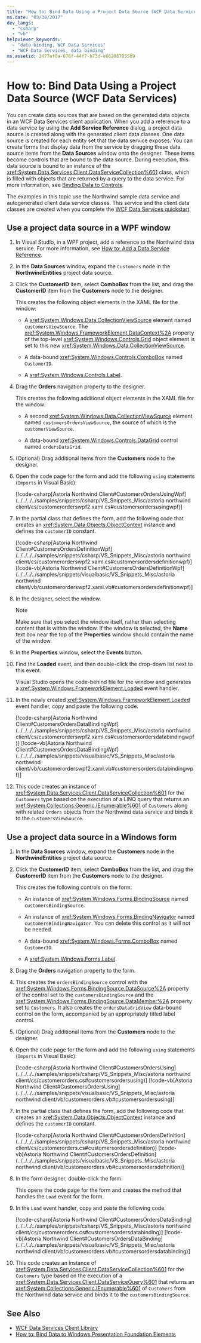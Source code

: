 ```yaml
---
title: "How to: Bind Data Using a Project Data Source (WCF Data Services)"
ms.date: "03/30/2017"
dev_langs:
  - "csharp"
  - "vb"
helpviewer_keywords:
  - "data binding, WCF Data Services"
  - "WCF Data Services, data binding"
ms.assetid: 2477af0a-676f-44f7-b73d-e66208785509
---
```

# How to: Bind Data Using a Project Data Source (WCF Data Services)

You can create data sources that are based on the generated data objects in an WCF Data Services client application. When you add a reference to a data service by using the **Add Service Reference** dialog, a project data source is created along with the generated client data classes. One data source is created for each entity set that the data service exposes. You can create forms that display data from the service by dragging these data source items from the **Data Sources** window onto the designer. These items become controls that are bound to the data source. During execution, this data source is bound to an instance of the <xref:System.Data.Services.Client.DataServiceCollection%601> class, which is filled with objects that are returned by a query to the data service. For more information, see [Binding Data to Controls](../../../../docs/framework/data/wcf/binding-data-to-controls-wcf-data-services.md).

 The examples in this topic use the Northwind sample data service and autogenerated client data service classes. This service and the client data classes are created when you complete the [WCF Data Services quickstart](../../../../docs/framework/data/wcf/quickstart-wcf-data-services.md).

## Use a project data source in a WPF window

1.  In Visual Studio, in a WPF project, add a reference to the Northwind data service. For more information, see [How to: Add a Data Service Reference](../../../../docs/framework/data/wcf/how-to-add-a-data-service-reference-wcf-data-services.md).

2.  In the **Data Sources** window, expand the `Customers` node in the **NorthwindEntities** project data source.

3.  Click the **CustomerID** item, select **ComboBox** from the list, and drag the **CustomerID** item from the **Customers** node to the designer.

     This creates the following object elements in the XAML file for the window:

    -   A <xref:System.Windows.Data.CollectionViewSource> element named `customersViewSource`. The <xref:System.Windows.FrameworkElement.DataContext%2A> property of the top-level <xref:System.Windows.Controls.Grid> object element is set to this new <xref:System.Windows.Data.CollectionViewSource>.

    -   A data-bound <xref:System.Windows.Controls.ComboBox> named `CustomerID`.

    -   A <xref:System.Windows.Controls.Label>.

4.  Drag the **Orders** navigation property to the designer.

     This creates the following additional object elements in the XAML file for the window:

    -   A second <xref:System.Windows.Data.CollectionViewSource> element named `customersOrdersViewSource`, the source of which is the `customerViewSource`.

    -   A data-bound <xref:System.Windows.Controls.DataGrid> control named `ordersDataGrid`.

5.  (Optional) Drag additional items from the **Customers** node to the designer.

6.  Open the code page for the form and add the following `using` statements (`Imports` in Visual Basic):

     [!code-csharp[Astoria Northwind Client#CustomersOrdersUsingWpf](../../../../samples/snippets/csharp/VS_Snippets_Misc/astoria northwind client/cs/customerorderswpf2.xaml.cs#customersordersusingwpf)]

7.  In the partial class that defines the form, add the following code that creates an <xref:System.Data.Objects.ObjectContext> instance and defines the `customerID` constant.

     [!code-csharp[Astoria Northwind Client#CustomersOrdersDefinitionWpf](../../../../samples/snippets/csharp/VS_Snippets_Misc/astoria northwind client/cs/customerorderswpf2.xaml.cs#customersordersdefinitionwpf)]
     [!code-vb[Astoria Northwind Client#CustomersOrdersDefinitionWpf](../../../../samples/snippets/visualbasic/VS_Snippets_Misc/astoria northwind client/vb/customerorderswpf2.xaml.vb#customersordersdefinitionwpf)]

8.  In the designer, select the window.

    > [!NOTE]
    > Make sure that you select the window itself, rather than selecting content that is within the window. If the window is selected, the **Name** text box near the top of the **Properties** window should contain the name of the window.

9. In the **Properties** window, select the **Events** button.

10. Find the **Loaded** event, and then double-click the drop-down list next to this event.

     Visual Studio opens the code-behind file for the window and generates a <xref:System.Windows.FrameworkElement.Loaded> event handler.

11. In the newly created <xref:System.Windows.FrameworkElement.Loaded> event handler, copy and paste the following code.

     [!code-csharp[Astoria Northwind Client#CustomersOrdersDataBindingWpf](../../../../samples/snippets/csharp/VS_Snippets_Misc/astoria northwind client/cs/customerorderswpf2.xaml.cs#customersordersdatabindingwpf)]
     [!code-vb[Astoria Northwind Client#CustomersOrdersDataBindingWpf](../../../../samples/snippets/visualbasic/VS_Snippets_Misc/astoria northwind client/vb/customerorderswpf2.xaml.vb#customersordersdatabindingwpf)]

12. This code creates an instance of <xref:System.Data.Services.Client.DataServiceCollection%601> for the `Customers` type based on the execution of a LINQ query that returns an <xref:System.Collections.Generic.IEnumerable%601> of `Customers` along with related `Orders` objects from the Northwind data service and binds it to the `customersViewSource`.

## Use a project data source in a Windows form

1.  In the **Data Sources** window, expand the **Customers** node in the **NorthwindEntities** project data source.

2.  Click the **CustomerID** item, select **ComboBox** from the list, and drag the **CustomerID** item from the **Customers** node to the designer.

     This creates the following controls on the form:

    -   An instance of <xref:System.Windows.Forms.BindingSource> named `customersBindingSource`.

    -   An instance of <xref:System.Windows.Forms.BindingNavigator> named `customersBindingNavigator`. You can delete this control as it will not be needed.

    -   A data-bound <xref:System.Windows.Forms.ComboBox> named `CustomerID`.

    -   A <xref:System.Windows.Forms.Label>.

3.  Drag the **Orders** navigation property to the form.

4.  This creates the `ordersBindingSource` control with the <xref:System.Windows.Forms.BindingSource.DataSource%2A> property of the control set to the `customersBindingSource` and the <xref:System.Windows.Forms.BindingSource.DataMember%2A> property set to `Customers`. It also creates the `ordersDataGridView` data-bound control on the form, accompanied by an appropriately titled label control.

5.  (Optional) Drag additional items from the **Customers** node to the designer.

6.  Open the code page for the form and add the following `using` statements (`Imports` in Visual Basic):

     [!code-csharp[Astoria Northwind Client#CustomersOrdersUsing](../../../../samples/snippets/csharp/VS_Snippets_Misc/astoria northwind client/cs/customerorders.cs#customersordersusing)]
     [!code-vb[Astoria Northwind Client#CustomersOrdersUsing](../../../../samples/snippets/visualbasic/VS_Snippets_Misc/astoria northwind client/vb/customerorders.vb#customersordersusing)]

7.  In the partial class that defines the form, add the following code that creates an <xref:System.Data.Objects.ObjectContext> instance and defines the `customerID` constant.

     [!code-csharp[Astoria Northwind Client#CustomersOrdersDefinition](../../../../samples/snippets/csharp/VS_Snippets_Misc/astoria northwind client/cs/customerorders.cs#customersordersdefinition)]
     [!code-vb[Astoria Northwind Client#CustomersOrdersDefinition](../../../../samples/snippets/visualbasic/VS_Snippets_Misc/astoria northwind client/vb/customerorders.vb#customersordersdefinition)]

8.  In the form designer, double-click the form.

     This opens the code page for the form and creates the method that handles the `Load` event for the form.

9. In the `Load` event handler, copy and paste the following code.

     [!code-csharp[Astoria Northwind Client#CustomersOrdersDataBinding](../../../../samples/snippets/csharp/VS_Snippets_Misc/astoria northwind client/cs/customerorders.cs#customersordersdatabinding)]
     [!code-vb[Astoria Northwind Client#CustomersOrdersDataBinding](../../../../samples/snippets/visualbasic/VS_Snippets_Misc/astoria northwind client/vb/customerorders.vb#customersordersdatabinding)]

10. This code creates an instance of <xref:System.Data.Services.Client.DataServiceCollection%601> for the `Customers` type based on the execution of a <xref:System.Data.Services.Client.DataServiceQuery%601> that returns an <xref:System.Collections.Generic.IEnumerable%601> of `Customers` from the Northwind data service and binds it to the `customersBindingSource`.

## See Also

- [WCF Data Services Client Library](../../../../docs/framework/data/wcf/wcf-data-services-client-library.md)
- [How to: Bind Data to Windows Presentation Foundation Elements](../../../../docs/framework/data/wcf/bind-data-to-wpf-elements-wcf-data-services.md)

